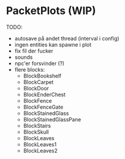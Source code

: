# PacketPlots (WIP)

TODO:

-   autosave på andet thread (interval i config)
-   ingen entities kan spawne i plot
-   fix fil der fucker
-   sounds
-   npc'er forsvinder (?)
-   flere blocks:
    -   BlockBookshelf
    -   BlockCarpet
    -   BlockDoor
    -   BlockEnderChest
    -   BlockFence
    -   BlockFenceGate
    -   BlockStainedGlass
    -   BlockStainedGlassPane
    -   BlockStairs
    -   BlockSkull
    -   BlockLeaves
    -   BlockLeaves1
    -   BlockLeaves2
